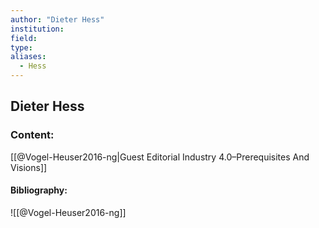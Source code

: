 ```yaml
---
author: "Dieter Hess"
institution:
field:
type:
aliases:
  - Hess
---
```


## Dieter Hess

### Content:
[[@Vogel-Heuser2016-ng|Guest Editorial Industry 4.0–Prerequisites And Visions]]

#### Bibliography:

![[@Vogel-Heuser2016-ng]]
